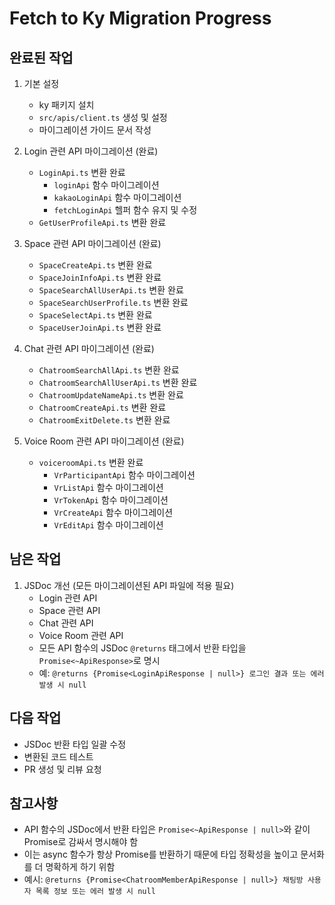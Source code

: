# Fetch to Ky Migration Progress

## 완료된 작업
1. 기본 설정
   - ky 패키지 설치
   - `src/apis/client.ts` 생성 및 설정
   - 마이그레이션 가이드 문서 작성

2. Login 관련 API 마이그레이션 (완료)
   - `LoginApi.ts` 변환 완료
     - `loginApi` 함수 마이그레이션
     - `kakaoLoginApi` 함수 마이그레이션
     - `fetchLoginApi` 헬퍼 함수 유지 및 수정
   - `GetUserProfileApi.ts` 변환 완료

3. Space 관련 API 마이그레이션 (완료)
   - `SpaceCreateApi.ts` 변환 완료
   - `SpaceJoinInfoApi.ts` 변환 완료
   - `SpaceSearchAllUserApi.ts` 변환 완료
   - `SpaceSearchUserProfile.ts` 변환 완료
   - `SpaceSelectApi.ts` 변환 완료
   - `SpaceUserJoinApi.ts` 변환 완료

4. Chat 관련 API 마이그레이션 (완료)
   - `ChatroomSearchAllApi.ts` 변환 완료
   - `ChatroomSearchAllUserApi.ts` 변환 완료
   - `ChatroomUpdateNameApi.ts` 변환 완료
   - `ChatroomCreateApi.ts` 변환 완료
   - `ChatroomExitDelete.ts` 변환 완료

5. Voice Room 관련 API 마이그레이션 (완료)
   - `voiceroomApi.ts` 변환 완료
     - `VrParticipantApi` 함수 마이그레이션
     - `VrListApi` 함수 마이그레이션
     - `VrTokenApi` 함수 마이그레이션
     - `VrCreateApi` 함수 마이그레이션
     - `VrEditApi` 함수 마이그레이션

## 남은 작업
1. JSDoc 개선 (모든 마이그레이션된 API 파일에 적용 필요)
   - Login 관련 API
   - Space 관련 API
   - Chat 관련 API
   - Voice Room 관련 API
   - 모든 API 함수의 JSDoc `@returns` 태그에서 반환 타입을 `Promise<~ApiResponse>`로 명시
   - 예: `@returns {Promise<LoginApiResponse | null>} 로그인 결과 또는 에러 발생 시 null`

## 다음 작업
- JSDoc 반환 타입 일괄 수정
- 변환된 코드 테스트
- PR 생성 및 리뷰 요청

## 참고사항
- API 함수의 JSDoc에서 반환 타입은 `Promise<~ApiResponse | null>`와 같이 Promise로 감싸서 명시해야 함
- 이는 async 함수가 항상 Promise를 반환하기 때문에 타입 정확성을 높이고 문서화를 더 명확하게 하기 위함
- 예시: `@returns {Promise<ChatroomMemberApiResponse | null>} 채팅방 사용자 목록 정보 또는 에러 발생 시 null`
